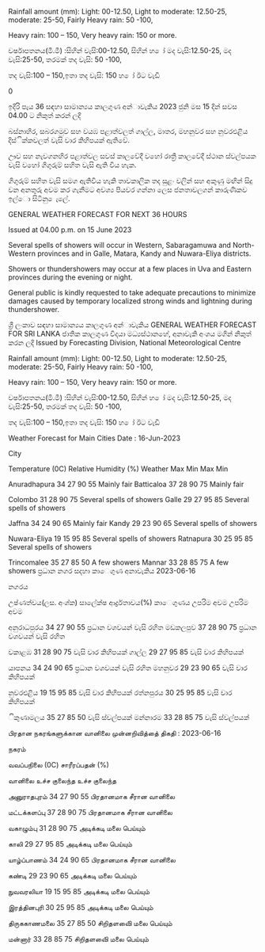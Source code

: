 Rainfall amount (mm): Light: 00-12.50, Light to moderate: 12.50-25, moderate: 25-50, Fairly Heavy rain: 50 -100,

Heavy rain: 100 – 150, Very heavy rain: 150 or more.

වර්ෂාපතනය(මි.මී) :සිහින් වැසි:00-12.50, සිහින් හ ෝ මද වැසි:12.50-25, මද වැසි:25-50, තරමක් තද වැසි: 50 -100,

තද වැසි:100 – 150,ඉතා තද වැසි: 150 හ ෝ ඊට වැඩි

0

ඉදිරි පැය 36 සඳහා සාමාන්‍යය කාලගුණ අන්‍ාවැකිය 2023 ජුනි මස 15 දින්‍ සවස 04.00 ට නිකුත් කරන්‍ ලදි

බස්නාහිර, සබරගමුව සහ වයඹ පළාත්වලත් ගාල්ල, මාතර, මහනුවර සහ නුවරඑළිය දිස්ික්කවලත් වැසි වාර කිහිපයක් ඇතිවේ.

ඌව සහ නැවගනහිර පළාත්වල සවස් කාලවේදී වහෝ රාත්‍රී කාලවේදී ස්ථාන ස්වල්පයක වැසි වහෝ ගිගුරුම් සහිත වැසි ඇති විය හැක.

ගිගුරුම් සහිත වැසි සමග ඇතිවිය හැකි තාවකාලික තද සුළං වලින් සහ අකුණු මඟින් සිදු වන අනතුරු අවම කර ගැනීමට අවශ්‍ය පියවර ගන්නා ලෙස ජනතාවලගන් කාරුණිකව ඉල්ො සිටිනු ෙැලේ.

GENERAL WEATHER FORECAST FOR NEXT 36 HOURS

Issued at 04.00 p.m. on 15 June 2023

Several spells of showers will occur in Western, Sabaragamuwa and North-Western provinces and in Galle, Matara, Kandy and Nuwara-Eliya districts.

Showers or thundershowers may occur at a few places in Uva and Eastern provinces during the evening or night.

General public is kindly requested to take adequate precautions to minimize damages caused by temporary localized strong winds and lightning during thundershower.

ශ්‍රී ලංකාව සඳහා සාමාන්‍යය කාලගුණ අන්‍ාවැකිය GENERAL WEATHER FORECAST FOR SRI LANKA ජාතික කාලගුණ විදයා මධ්‍යස්ථානහේ, අනාවැකි අංශය මගින් නිකුත් කරන ලදි Issued by Forecasting Division, National Meteorological Centre

Rainfall amount (mm): Light: 00-12.50, Light to moderate: 12.50-25, moderate: 25-50, Fairly Heavy rain: 50 -100,

Heavy rain: 100 – 150, Very heavy rain: 150 or more.

වර්ෂාපතනය(මි.මී) :සිහින් වැසි:00-12.50, සිහින් හ ෝ මද වැසි:12.50-25, මද වැසි:25-50, තරමක් තද වැසි: 50 -100,

තද වැසි:100 – 150,ඉතා තද වැසි: 150 හ ෝ ඊට වැඩි

Weather Forecast for Main Cities Date : 16-Jun-2023

City

Temperature (0C) Relative Humidity (%) Weather Max Min Max Min

Anuradhapura 34 27 90 55 Mainly fair Batticaloa 37 28 90 75 Mainly fair

Colombo 31 28 90 75 Several spells of showers Galle 29 27 95 85 Several spells of showers

Jaffna 34 24 90 65 Mainly fair Kandy 29 23 90 65 Several spells of showers

Nuwara-Eliya 19 15 95 85 Several spells of showers Ratnapura 30 25 95 85 Several spells of showers

Trincomalee 35 27 85 50 A few showers Mannar 33 28 85 75 A few showers ප්‍රධාන නගර සදහා කාෙගුණ අනාවැකිය 2023-06-16

නගරය

උෂ්ණත්වය(ලස. අංශ්‍ක) සාලේක්ෂ ආර්ද්‍රතාවය(%) කාෙගුණය උපරිම අවම උපරිම අවම

අනුරාධපුරය 34 27 90 55 ප්‍රධාන වශවයන් වැසි රහිත මඩකලපුව 37 28 90 75 ප්‍රධාන වශවයන් වැසි රහිත

වකාළඹ 31 28 90 75 වැසි වාර කිහිපයක් ගාල්ල 29 27 95 85 වැසි වාර කිහිපයක්

යාපනය 34 24 90 65 ප්‍රධාන වශවයන් වැසි රහිත මහනුවර 29 23 90 65 වැසි වාර කිහිපයක්

නුවරඑළිය 19 15 95 85 වැසි වාර කිහිපයක් රත්නපුරය 30 25 95 85 වැසි වාර කිහිපයක්

ිකුණාමලය 35 27 85 50 වැසි ස්වල්පයක් මන්නාරම 33 28 85 75 වැසි ස්වල්පයක්

பிரதான நகரங்களுக்கான வானிலை முன்னறிவித்தை் திகதி : 2023-06-16

நகரம்

வவப்பநிலை (0C) சாரீரப்பதன் (%)

வானிலை உச்ச குலைந்த உச்ச குலைந்த

அனுராதபுரம் 34 27 90 55 பிரதானமாக சீரான வானிலை

மட்டக்களப்பு 37 28 90 75 பிரதானமாக சீரான வானிலை

வகாழும்பு 31 28 90 75 அடிக்கடி மலை பெய்யும்

காலி 29 27 95 85 அடிக்கடி மலை பெய்யும்

யாழ்ப்பாணம் 34 24 90 65 பிரதானமாக சீரான வானிலை

கண்டி 29 23 90 65 அடிக்கடி மலை பெய்யும்

நுவவரலியா 19 15 95 85 அடிக்கடி மலை பெய்யும்

இரத்தினபுரி 30 25 95 85 அடிக்கடி மலை பெய்யும்

திருககாணமலை 35 27 85 50 சிறிதளவிை் மலை பெய்யும்

மன்னார் 33 28 85 75 சிறிதளவிை் மலை பெய்யும்